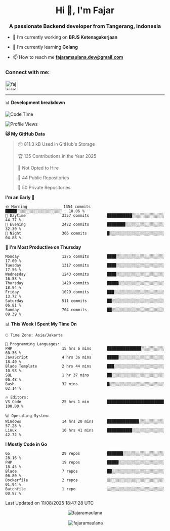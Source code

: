<h1 align="center">Hi 👋, I'm Fajar</h1>
<h3 align="center">A passionate Backend developer from Tangerang, Indonesia</h3>

<!-- <p align="left"> <img src="https://komarev.com/ghpvc/?username=fajaramaulana&label=Profile%20views&color=0e75b6&style=flat" alt="fajaramaulana" /> </p> -->

- 🔭 I’m currently working on **BPJS Ketenagakerjaan**

- 🌱 I’m currently learning **Golang**

- 📫 How to reach me **fajaramaulana.dev@gmail.com**

<h3 align="left">Connect with me:</h3>
<p align="left">
<a href="https://linkedin.com/in/fajar-agus-maulana-73533a180/" target="blank"><img align="center" src="https://raw.githubusercontent.com/rahuldkjain/github-profile-readme-generator/master/src/images/icons/Social/linked-in-alt.svg" alt="fajaramaulana" height="30" width="40" /></a>
</p>

-------

📊 **Development breakdown**
<!--START_SECTION:waka-->
![Code Time](http://img.shields.io/badge/Code%20Time-3%2C278%20hrs%2033%20mins-blue)

![Profile Views](http://img.shields.io/badge/Profile%20Views-0-blue)

**🐱 My GitHub Data** 

> 📦 811.3 kB Used in GitHub's Storage 
 > 
> 🏆 135 Contributions in the Year 2025
 > 
> 🚫 Not Opted to Hire
 > 
> 📜 44 Public Repositories 
 > 
> 🔑 50 Private Repositories 
 > 
**I'm an Early 🐤** 

```text
🌞 Morning                1354 commits        █████░░░░░░░░░░░░░░░░░░░░   18.06 % 
🌆 Daytime                3357 commits        ███████████░░░░░░░░░░░░░░   44.77 % 
🌃 Evening                2422 commits        ████████░░░░░░░░░░░░░░░░░   32.30 % 
🌙 Night                  366 commits         █░░░░░░░░░░░░░░░░░░░░░░░░   04.88 % 
```
📅 **I'm Most Productive on Thursday** 

```text
Monday                   1275 commits        ████░░░░░░░░░░░░░░░░░░░░░   17.00 % 
Tuesday                  1317 commits        ████░░░░░░░░░░░░░░░░░░░░░   17.56 % 
Wednesday                1243 commits        ████░░░░░░░░░░░░░░░░░░░░░   16.58 % 
Thursday                 1420 commits        █████░░░░░░░░░░░░░░░░░░░░   18.94 % 
Friday                   1029 commits        ███░░░░░░░░░░░░░░░░░░░░░░   13.72 % 
Saturday                 511 commits         ██░░░░░░░░░░░░░░░░░░░░░░░   06.81 % 
Sunday                   704 commits         ██░░░░░░░░░░░░░░░░░░░░░░░   09.39 % 
```


📊 **This Week I Spent My Time On** 

```text
🕑︎ Time Zone: Asia/Jakarta

💬 Programming Languages: 
PHP                      15 hrs 6 mins       ███████████████░░░░░░░░░░   60.36 % 
JavaScript               4 hrs 36 mins       █████░░░░░░░░░░░░░░░░░░░░   18.40 % 
Blade Template           2 hrs 44 mins       ███░░░░░░░░░░░░░░░░░░░░░░   10.98 % 
SQL                      1 hr 37 mins        ██░░░░░░░░░░░░░░░░░░░░░░░   06.48 % 
Bash                     32 mins             █░░░░░░░░░░░░░░░░░░░░░░░░   02.14 % 

🔥 Editors: 
VS Code                  25 hrs 1 min        █████████████████████████   100.00 % 

💻 Operating System: 
Windows                  14 hrs 20 mins      ██████████████░░░░░░░░░░░   57.28 % 
Linux                    10 hrs 41 mins      ███████████░░░░░░░░░░░░░░   42.72 % 
```

**I Mostly Code in Go** 

```text
Go                       29 repos            ███████░░░░░░░░░░░░░░░░░░   28.16 % 
PHP                      19 repos            █████░░░░░░░░░░░░░░░░░░░░   18.45 % 
Blade                    7 repos             ██░░░░░░░░░░░░░░░░░░░░░░░   06.80 % 
Dockerfile               2 repos             ░░░░░░░░░░░░░░░░░░░░░░░░░   01.94 % 
Batchfile                1 repo              ░░░░░░░░░░░░░░░░░░░░░░░░░   00.97 % 
```




 Last Updated on 11/08/2025 18:47:28 UTC
<!--END_SECTION:waka-->
<p align="center"><img align="center" src="https://github-readme-stats.vercel.app/api/top-langs?username=fajaramaulana&show_icons=true&locale=en&layout=compact" alt="fajaramaulana" /></p>

<p align="center">&nbsp;<img align="center" src="https://github-readme-stats.vercel.app/api?username=fajaramaulana&show_icons=true&locale=en" alt="fajaramaulana" /></p>
